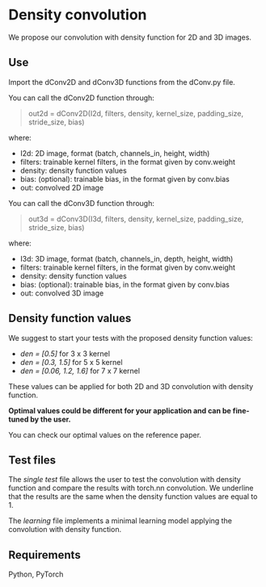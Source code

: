 # Density convolution
We propose our convolution with density function for 2D and 3D images.

## Use
Import the dConv2D and dConv3D functions from the dConv.py file. 

You can call the dConv2D function through:
>out2d = dConv2D(I2d, filters, density, kernel_size, padding_size, stride_size, bias)

where:

- I2d: 2D image, format (batch, channels_in, height, width)
- filters: trainable kernel filters, in the format given by conv.weight
- density: density function values
- bias: (optional): trainable bias, in the format given by conv.bias
- out: convolved 2D image

You can call the dConv3D function through:
>out3d = dConv3D(I3d, filters, density, kernel_size, padding_size, stride_size, bias)

where:

- I3d: 3D image, format (batch, channels_in, depth, height, width)
- filters: trainable kernel filters, in the format given by conv.weight
- density: density function values
- bias: (optional): trainable bias, in the format given by conv.bias
- out: convolved 3D image

## Density function values
We suggest to start your tests with the proposed density function values:

- *den = [0.5]* for 3 x 3 kernel
- *den = [0.3, 1.5]* for 5 x 5 kernel
- *den = [0.06, 1.2, 1.6]* for 7 x 7 kernel

These values can be applied for both 2D and 3D convolution with density function.

**Optimal values could be different for your application and can be fine-tuned by the user.**

You can check our optimal values on the reference paper.



## Test files
The *single test* file allows the user to test the convolution with density function and compare the results with torch.nn convolution. We underline that
the results are the same when the density function values are equal to 1.

The *learning* file implements a minimal learning model applying the convolution with density function.

## Requirements
Python, PyTorch
